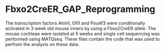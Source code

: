 # Fbxo2CreER_GAP_Reprogramming

The transcription factors Atoh1, Gfi1 and Pou4f3 were conditionally activated in 3 week old mouse inners by using a Fbxo2CreER allele.
The mouse cochleae were isolated at 5 weeks and single cell sequencing was performed using MATQseq.
These files contain the code that was used to perfrom the analysis on these data.
